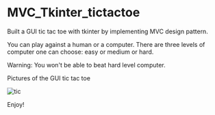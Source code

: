 # MVC_Tkinter_tictactoe
Built a GUI tic tac toe with tkinter by implementing MVC design pattern.

You can play against a human or a computer. There are three levels of computer one can choose: easy or medium or hard.

Warning: You won't be able to beat hard level computer.

Pictures of the GUI tic tac toe

![tic](https://user-images.githubusercontent.com/61360055/114814114-783d6980-9dee-11eb-87a4-27fe8fb79018.png)


Enjoy!
